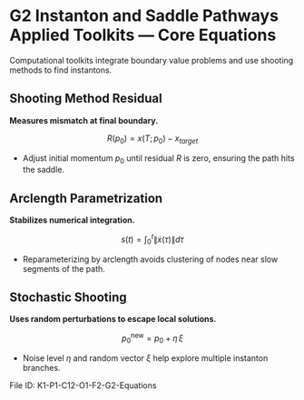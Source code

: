 # G2 Instanton and Saddle Pathways Applied Toolkits — Core Equations

Computational toolkits integrate boundary value problems and use shooting methods to find instantons.

## Shooting Method Residual
**Measures mismatch at final boundary.**

$$R(p_{0}) = x(T; p_{0}) - x_{target}$$

- Adjust initial momentum $p_{0}$ until residual $R$ is zero, ensuring the path hits the saddle.
## Arclength Parametrization
**Stabilizes numerical integration.**

$$s(t) = \int_{0}^{t} \|\dot{x}(\tau)\| d\tau$$

- Reparameterizing by arclength avoids clustering of nodes near slow segments of the path.
## Stochastic Shooting
**Uses random perturbations to escape local solutions.**

$$p_{0}^{\text{new}} = p_{0} + \eta \, \xi$$

- Noise level $\eta$ and random vector $\xi$ help explore multiple instanton branches.

File ID: K1-P1-C12-O1-F2-G2-Equations
